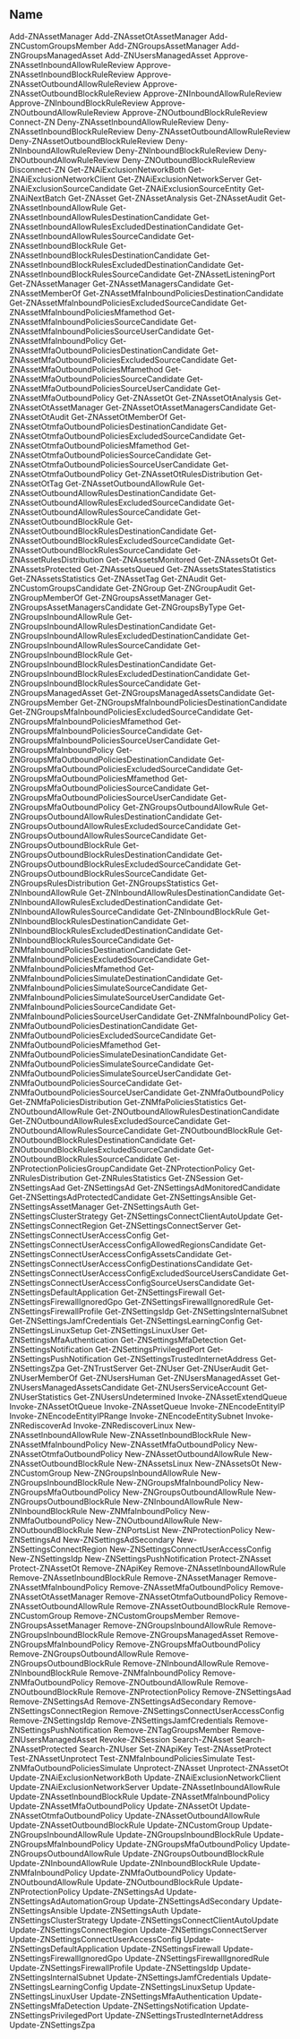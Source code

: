 Name
----
Add-ZNAssetManager
Add-ZNAssetOtAssetManager
Add-ZNCustomGroupsMember
Add-ZNGroupsAssetManager
Add-ZNGroupsManagedAsset
Add-ZNUsersManagedAsset
Approve-ZNAssetInboundAllowRuleReview
Approve-ZNAssetInboundBlockRuleReview
Approve-ZNAssetOutboundAllowRuleReview
Approve-ZNAssetOutboundBlockRuleReview
Approve-ZNInboundAllowRuleReview
Approve-ZNInboundBlockRuleReview
Approve-ZNOutboundAllowRuleReview
Approve-ZNOutboundBlockRuleReview
Connect-ZN
Deny-ZNAssetInboundAllowRuleReview
Deny-ZNAssetInboundBlockRuleReview
Deny-ZNAssetOutboundAllowRuleReview
Deny-ZNAssetOutboundBlockRuleReview
Deny-ZNInboundAllowRuleReview
Deny-ZNInboundBlockRuleReview
Deny-ZNOutboundAllowRuleReview
Deny-ZNOutboundBlockRuleReview
Disconnect-ZN
Get-ZNAiExclusionNetworkBoth
Get-ZNAiExclusionNetworkClient
Get-ZNAiExclusionNetworkServer
Get-ZNAiExclusionSourceCandidate
Get-ZNAiExclusionSourceEntity
Get-ZNAiNextBatch
Get-ZNAsset
Get-ZNAssetAnalysis
Get-ZNAssetAudit
Get-ZNAssetInboundAllowRule
Get-ZNAssetInboundAllowRulesDestinationCandidate
Get-ZNAssetInboundAllowRulesExcludedDestinationCandidate
Get-ZNAssetInboundAllowRulesSourceCandidate
Get-ZNAssetInboundBlockRule
Get-ZNAssetInboundBlockRulesDestinationCandidate
Get-ZNAssetInboundBlockRulesExcludedDestinationCandidate
Get-ZNAssetInboundBlockRulesSourceCandidate
Get-ZNAssetListeningPort
Get-ZNAssetManager
Get-ZNAssetManagersCandidate
Get-ZNAssetMemberOf
Get-ZNAssetMfaInboundPoliciesDestinationCandidate
Get-ZNAssetMfaInboundPoliciesExcludedSourceCandidate
Get-ZNAssetMfaInboundPoliciesMfamethod
Get-ZNAssetMfaInboundPoliciesSourceCandidate
Get-ZNAssetMfaInboundPoliciesSourceUserCandidate
Get-ZNAssetMfaInboundPolicy
Get-ZNAssetMfaOutboundPoliciesDestinationCandidate
Get-ZNAssetMfaOutboundPoliciesExcludedSourceCandidate
Get-ZNAssetMfaOutboundPoliciesMfamethod
Get-ZNAssetMfaOutboundPoliciesSourceCandidate
Get-ZNAssetMfaOutboundPoliciesSourceUserCandidate
Get-ZNAssetMfaOutboundPolicy
Get-ZNAssetOt
Get-ZNAssetOtAnalysis
Get-ZNAssetOtAssetManager
Get-ZNAssetOtAssetManagersCandidate
Get-ZNAssetOtAudit
Get-ZNAssetOtMemberOf
Get-ZNAssetOtmfaOutboundPoliciesDestinationCandidate
Get-ZNAssetOtmfaOutboundPoliciesExcludedSourceCandidate
Get-ZNAssetOtmfaOutboundPoliciesMfamethod
Get-ZNAssetOtmfaOutboundPoliciesSourceCandidate
Get-ZNAssetOtmfaOutboundPoliciesSourceUserCandidate
Get-ZNAssetOtmfaOutboundPolicy
Get-ZNAssetOtRulesDistribution
Get-ZNAssetOtTag
Get-ZNAssetOutboundAllowRule
Get-ZNAssetOutboundAllowRulesDestinationCandidate
Get-ZNAssetOutboundAllowRulesExcludedSourceCandidate
Get-ZNAssetOutboundAllowRulesSourceCandidate
Get-ZNAssetOutboundBlockRule
Get-ZNAssetOutboundBlockRulesDestinationCandidate
Get-ZNAssetOutboundBlockRulesExcludedSourceCandidate
Get-ZNAssetOutboundBlockRulesSourceCandidate
Get-ZNAssetRulesDistribution
Get-ZNAssetsMonitored
Get-ZNAssetsOt
Get-ZNAssetsProtected
Get-ZNAssetsQueued
Get-ZNAssetsStatesStatistics
Get-ZNAssetsStatistics
Get-ZNAssetTag
Get-ZNAudit
Get-ZNCustomGroupsCandidate
Get-ZNGroup
Get-ZNGroupAudit
Get-ZNGroupMemberOf
Get-ZNGroupsAssetManager
Get-ZNGroupsAssetManagersCandidate
Get-ZNGroupsByType
Get-ZNGroupsInboundAllowRule
Get-ZNGroupsInboundAllowRulesDestinationCandidate
Get-ZNGroupsInboundAllowRulesExcludedDestinationCandidate
Get-ZNGroupsInboundAllowRulesSourceCandidate
Get-ZNGroupsInboundBlockRule
Get-ZNGroupsInboundBlockRulesDestinationCandidate
Get-ZNGroupsInboundBlockRulesExcludedDestinationCandidate
Get-ZNGroupsInboundBlockRulesSourceCandidate
Get-ZNGroupsManagedAsset
Get-ZNGroupsManagedAssetsCandidate
Get-ZNGroupsMember
Get-ZNGroupsMfaInboundPoliciesDestinationCandidate
Get-ZNGroupsMfaInboundPoliciesExcludedSourceCandidate
Get-ZNGroupsMfaInboundPoliciesMfamethod
Get-ZNGroupsMfaInboundPoliciesSourceCandidate
Get-ZNGroupsMfaInboundPoliciesSourceUserCandidate
Get-ZNGroupsMfaInboundPolicy
Get-ZNGroupsMfaOutboundPoliciesDestinationCandidate
Get-ZNGroupsMfaOutboundPoliciesExcludedSourceCandidate
Get-ZNGroupsMfaOutboundPoliciesMfamethod
Get-ZNGroupsMfaOutboundPoliciesSourceCandidate
Get-ZNGroupsMfaOutboundPoliciesSourceUserCandidate
Get-ZNGroupsMfaOutboundPolicy
Get-ZNGroupsOutboundAllowRule
Get-ZNGroupsOutboundAllowRulesDestinationCandidate
Get-ZNGroupsOutboundAllowRulesExcludedSourceCandidate
Get-ZNGroupsOutboundAllowRulesSourceCandidate
Get-ZNGroupsOutboundBlockRule
Get-ZNGroupsOutboundBlockRulesDestinationCandidate
Get-ZNGroupsOutboundBlockRulesExcludedSourceCandidate
Get-ZNGroupsOutboundBlockRulesSourceCandidate
Get-ZNGroupsRulesDistribution
Get-ZNGroupsStatistics
Get-ZNInboundAllowRule
Get-ZNInboundAllowRulesDestinationCandidate
Get-ZNInboundAllowRulesExcludedDestinationCandidate
Get-ZNInboundAllowRulesSourceCandidate
Get-ZNInboundBlockRule
Get-ZNInboundBlockRulesDestinationCandidate
Get-ZNInboundBlockRulesExcludedDestinationCandidate
Get-ZNInboundBlockRulesSourceCandidate
Get-ZNMfaInboundPoliciesDestinationCandidate
Get-ZNMfaInboundPoliciesExcludedSourceCandidate
Get-ZNMfaInboundPoliciesMfamethod
Get-ZNMfaInboundPoliciesSimulateDestinationCandidate
Get-ZNMfaInboundPoliciesSimulateSourceCandidate
Get-ZNMfaInboundPoliciesSimulateSourceUserCandidate
Get-ZNMfaInboundPoliciesSourceCandidate
Get-ZNMfaInboundPoliciesSourceUserCandidate
Get-ZNMfaInboundPolicy
Get-ZNMfaOutboundPoliciesDestinationCandidate
Get-ZNMfaOutboundPoliciesExcludedSourceCandidate
Get-ZNMfaOutboundPoliciesMfamethod
Get-ZNMfaOutboundPoliciesSimulateDesinationCandidate
Get-ZNMfaOutboundPoliciesSimulateSourceCandidate
Get-ZNMfaOutboundPoliciesSimulateSourceUserCandidate
Get-ZNMfaOutboundPoliciesSourceCandidate
Get-ZNMfaOutboundPoliciesSourceUserCandidate
Get-ZNMfaOutboundPolicy
Get-ZNMfaPoliciesDistribution
Get-ZNMfaPoliciesStatistics
Get-ZNOutboundAllowRule
Get-ZNOutboundAllowRulesDestinationCandidate
Get-ZNOutboundAllowRulesExcludedSourceCandidate
Get-ZNOutboundAllowRulesSourceCandidate
Get-ZNOutboundBlockRule
Get-ZNOutboundBlockRulesDestinationCandidate
Get-ZNOutboundBlockRulesExcludedSourceCandidate
Get-ZNOutboundBlockRulesSourceCandidate
Get-ZNProtectionPoliciesGroupCandidate
Get-ZNProtectionPolicy
Get-ZNRulesDistribution
Get-ZNRulesStatistics
Get-ZNSession
Get-ZNSettingsAad
Get-ZNSettingsAd
Get-ZNSettingsAdMonitoredCandidate
Get-ZNSettingsAdProtectedCandidate
Get-ZNSettingsAnsible
Get-ZNSettingsAssetManager
Get-ZNSettingsAuth
Get-ZNSettingsClusterStrategy
Get-ZNSettingsConnectClientAutoUpdate
Get-ZNSettingsConnectRegion
Get-ZNSettingsConnectServer
Get-ZNSettingsConnectUserAccessConfig
Get-ZNSettingsConnectUserAccessConfigAllowedRegionsCandidate
Get-ZNSettingsConnectUserAccessConfigAssetsCandidate
Get-ZNSettingsConnectUserAccessConfigDestinationsCandidate
Get-ZNSettingsConnectUserAccessConfigExcludedSourceUsersCandidate
Get-ZNSettingsConnectUserAccessConfigSourceUsersCandidate
Get-ZNSettingsDefaultApplication
Get-ZNSettingsFirewall
Get-ZNSettingsFirewallIgnoredGpo
Get-ZNSettingsFirewallIgnoredRule
Get-ZNSettingsFirewallProfile
Get-ZNSettingsIdp
Get-ZNSettingsInternalSubnet
Get-ZNSettingsJamfCredentials
Get-ZNSettingsLearningConfig
Get-ZNSettingsLinuxSetup
Get-ZNSettingsLinuxUser
Get-ZNSettingsMfaAuthentication
Get-ZNSettingsMfaDetection
Get-ZNSettingsNotification
Get-ZNSettingsPrivilegedPort
Get-ZNSettingsPushNotification
Get-ZNSettingsTrustedInternetAddress
Get-ZNSettingsZpa
Get-ZNTrustServer
Get-ZNUser
Get-ZNUserAudit
Get-ZNUserMemberOf
Get-ZNUsersHuman
Get-ZNUsersManagedAsset
Get-ZNUsersManagedAssetsCandidate
Get-ZNUsersServiceAccount
Get-ZNUserStatistics
Get-ZNUsersUndetermined
Invoke-ZNAssetExtendQueue
Invoke-ZNAssetOtQueue
Invoke-ZNAssetQueue
Invoke-ZNEncodeEntityIP
Invoke-ZNEncodeEntityIPRange
Invoke-ZNEncodeEntitySubnet
Invoke-ZNRediscoverAd
Invoke-ZNRediscoverLinux
New-ZNAssetInboundAllowRule
New-ZNAssetInboundBlockRule
New-ZNAssetMfaInboundPolicy
New-ZNAssetMfaOutboundPolicy
New-ZNAssetOtmfaOutboundPolicy
New-ZNAssetOutboundAllowRule
New-ZNAssetOutboundBlockRule
New-ZNAssetsLinux
New-ZNAssetsOt
New-ZNCustomGroup
New-ZNGroupsInboundAllowRule
New-ZNGroupsInboundBlockRule
New-ZNGroupsMfaInboundPolicy
New-ZNGroupsMfaOutboundPolicy
New-ZNGroupsOutboundAllowRule
New-ZNGroupsOutboundBlockRule
New-ZNInboundAllowRule
New-ZNInboundBlockRule
New-ZNMfaInboundPolicy
New-ZNMfaOutboundPolicy
New-ZNOutboundAllowRule
New-ZNOutboundBlockRule
New-ZNPortsList
New-ZNProtectionPolicy
New-ZNSettingsAd
New-ZNSettingsAdSecondary
New-ZNSettingsConnectRegion
New-ZNSettingsConnectUserAccessConfig
New-ZNSettingsIdp
New-ZNSettingsPushNotification
Protect-ZNAsset
Protect-ZNAssetOt
Remove-ZNApiKey
Remove-ZNAssetInboundAllowRule
Remove-ZNAssetInboundBlockRule
Remove-ZNAssetManager
Remove-ZNAssetMfaInboundPolicy
Remove-ZNAssetMfaOutboundPolicy
Remove-ZNAssetOtAssetManager
Remove-ZNAssetOtmfaOutboundPolicy
Remove-ZNAssetOutboundAllowRule
Remove-ZNAssetOutboundBlockRule
Remove-ZNCustomGroup
Remove-ZNCustomGroupsMember
Remove-ZNGroupsAssetManager
Remove-ZNGroupsInboundAllowRule
Remove-ZNGroupsInboundBlockRule
Remove-ZNGroupsManagedAsset
Remove-ZNGroupsMfaInboundPolicy
Remove-ZNGroupsMfaOutboundPolicy
Remove-ZNGroupsOutboundAllowRule
Remove-ZNGroupsOutboundBlockRule
Remove-ZNInboundAllowRule
Remove-ZNInboundBlockRule
Remove-ZNMfaInboundPolicy
Remove-ZNMfaOutboundPolicy
Remove-ZNOutboundAllowRule
Remove-ZNOutboundBlockRule
Remove-ZNProtectionPolicy
Remove-ZNSettingsAad
Remove-ZNSettingsAd
Remove-ZNSettingsAdSecondary
Remove-ZNSettingsConnectRegion
Remove-ZNSettingsConnectUserAccessConfig
Remove-ZNSettingsIdp
Remove-ZNSettingsJamfCredentials
Remove-ZNSettingsPushNotification
Remove-ZNTagGroupsMember
Remove-ZNUsersManagedAsset
Revoke-ZNSession
Search-ZNAsset
Search-ZNAssetProtected
Search-ZNUser
Set-ZNApiKey
Test-ZNAssetProtect
Test-ZNAssetUnprotect
Test-ZNMfaInboundPoliciesSimulate
Test-ZNMfaOutboundPoliciesSimulate
Unprotect-ZNAsset
Unprotect-ZNAssetOt
Update-ZNAiExclusionNetworkBoth
Update-ZNAiExclusionNetworkClient
Update-ZNAiExclusionNetworkServer
Update-ZNAssetInboundAllowRule
Update-ZNAssetInboundBlockRule
Update-ZNAssetMfaInboundPolicy
Update-ZNAssetMfaOutboundPolicy
Update-ZNAssetOt
Update-ZNAssetOtmfaOutboundPolicy
Update-ZNAssetOutboundAllowRule
Update-ZNAssetOutboundBlockRule
Update-ZNCustomGroup
Update-ZNGroupsInboundAllowRule
Update-ZNGroupsInboundBlockRule
Update-ZNGroupsMfaInboundPolicy
Update-ZNGroupsMfaOutboundPolicy
Update-ZNGroupsOutboundAllowRule
Update-ZNGroupsOutboundBlockRule
Update-ZNInboundAllowRule
Update-ZNInboundBlockRule
Update-ZNMfaInboundPolicy
Update-ZNMfaOutboundPolicy
Update-ZNOutboundAllowRule
Update-ZNOutboundBlockRule
Update-ZNProtectionPolicy
Update-ZNSettingsAd
Update-ZNSettingsAdAutomationGroup
Update-ZNSettingsAdSecondary
Update-ZNSettingsAnsible
Update-ZNSettingsAuth
Update-ZNSettingsClusterStrategy
Update-ZNSettingsConnectClientAutoUpdate
Update-ZNSettingsConnectRegion
Update-ZNSettingsConnectServer
Update-ZNSettingsConnectUserAccessConfig
Update-ZNSettingsDefaultApplication
Update-ZNSettingsFirewall
Update-ZNSettingsFirewallIgnoredGpo
Update-ZNSettingsFirewallIgnoredRule
Update-ZNSettingsFirewallProfile
Update-ZNSettingsIdp
Update-ZNSettingsInternalSubnet
Update-ZNSettingsJamfCredentials
Update-ZNSettingsLearningConfig
Update-ZNSettingsLinuxSetup
Update-ZNSettingsLinuxUser
Update-ZNSettingsMfaAuthentication
Update-ZNSettingsMfaDetection
Update-ZNSettingsNotification
Update-ZNSettingsPrivilegedPort
Update-ZNSettingsTrustedInternetAddress
Update-ZNSettingsZpa
